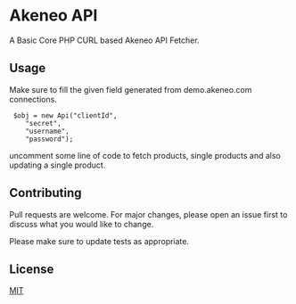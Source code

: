 # Akeneo API

A Basic Core PHP CURL based Akeneo API Fetcher.


## Usage

Make sure to fill the given field generated from demo.akeneo.com connections.
```
 $obj = new Api("clientId",
    "secret",
    "username",
    "password");
```
uncomment some line of code to fetch products, single products and also updating a single product.

## Contributing
Pull requests are welcome. For major changes, please open an issue first to discuss what you would like to change.

Please make sure to update tests as appropriate.

## License
[MIT](https://choosealicense.com/licenses/mit/)
